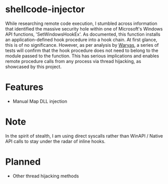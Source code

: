 # shellcode-injector
While researching remote code execution, I stumbled across information that identified the massive security hole within one of Microsoft's Windows API functions, 'SetWindowsHookEx'. As documented, this function installs an application-defined hook procedure into a hook chain. At first glance, this is of no significance. However, as per analysis by [Waryas](https://github.com/waryas/), a series of tests will confirm that the hook procedure does not need to belong to the module passed to the function. This has serious implications and enables remote procedure calls from any process via thread hijacking, as showcased by this project.
# Features
* Manual Map DLL injection
# Note
In the spirit of stealth, I am using direct syscalls rather than WinAPI / Native API calls to stay under the radar of inline hooks.
# Planned
* Other thread hijacking methods

